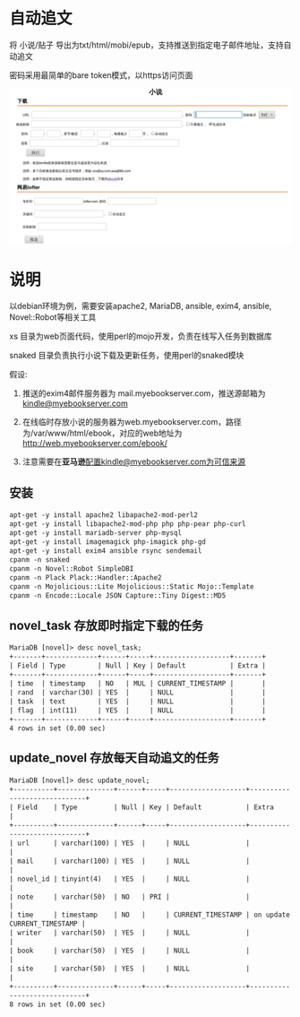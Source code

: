 自动追文
========

将 小说/贴子 导出为txt/html/mobi/epub，支持推送到指定电子邮件地址，支持自动追文

密码采用最简单的bare token模式，以https访问页面

![loadxs.png](loadxs.png)

# 说明

以debian环境为例，需要安装apache2, MariaDB, ansible, exim4, ansible, Novel::Robot等相关工具

xs 目录为web页面代码，使用perl的mojo开发，负责在线写入任务到数据库

snaked 目录负责执行小说下载及更新任务，使用perl的snaked模块

假设:

1) 推送的exim4邮件服务器为 mail.myebookserver.com，推送源邮箱为 kindle@myebookserver.com

2) 在线临时存放小说的服务器为web.myebookserver.com，路径为/var/www/html/ebook，对应的web地址为 http://web.myebookserver.com/ebook/

3) 注意需要在**亚马逊**配置kindle@myebookserver.com为可信来源

## 安装

    apt-get -y install apache2 libapache2-mod-perl2
    apt-get -y install libapache2-mod-php php php-pear php-curl
    apt-get -y install mariadb-server php-mysql
    apt-get -y install imagemagick php-imagick php-gd
    apt-get -y install exim4 ansible rsync sendemail
    cpanm -n snaked
    cpanm -n Novel::Robot SimpleDBI
    cpanm -n Plack Plack::Handler::Apache2 
    cpanm -n Mojolicious::Lite Mojolicious::Static Mojo::Template 
    cpanm -n Encode::Locale JSON Capture::Tiny Digest::MD5

## novel_task 存放即时指定下载的任务

    MariaDB [novel]> desc novel_task;
    +-------+-------------+------+-----+-------------------+-------+
    | Field | Type        | Null | Key | Default           | Extra |
    +-------+-------------+------+-----+-------------------+-------+
    | time  | timestamp   | NO   | MUL | CURRENT_TIMESTAMP |       |
    | rand  | varchar(30) | YES  |     | NULL              |       |
    | task  | text        | YES  |     | NULL              |       |
    | flag  | int(11)     | YES  |     | NULL              |       |
    +-------+-------------+------+-----+-------------------+-------+
    4 rows in set (0.00 sec)

## update_novel 存放每天自动追文的任务

    MariaDB [novel]> desc update_novel;
    +----------+--------------+------+-----+-------------------+-----------------------------+
    | Field    | Type         | Null | Key | Default           | Extra                       |
    +----------+--------------+------+-----+-------------------+-----------------------------+
    | url      | varchar(100) | YES  |     | NULL              |                             |
    | mail     | varchar(100) | YES  |     | NULL              |                             |
    | novel_id | tinyint(4)   | YES  |     | NULL              |                             |
    | note     | varchar(50)  | NO   | PRI |                   |                             |
    | time     | timestamp    | NO   |     | CURRENT_TIMESTAMP | on update CURRENT_TIMESTAMP |
    | writer   | varchar(50)  | YES  |     | NULL              |                             |
    | book     | varchar(50)  | YES  |     | NULL              |                             |
    | site     | varchar(50)  | YES  |     | NULL              |                             |
    +----------+--------------+------+-----+-------------------+-----------------------------+
    8 rows in set (0.00 sec)
